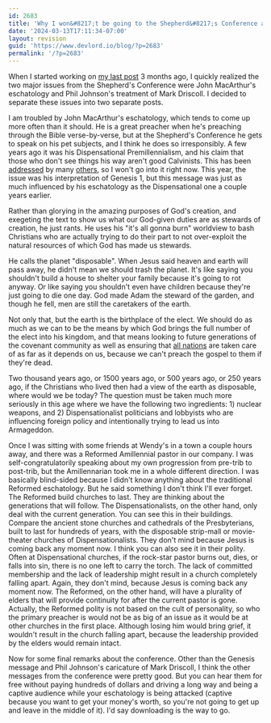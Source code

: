 ```yaml
---
id: 2683
title: 'Why I won&#8217;t be going to the Shepherd&#8217;s Conference any time soon, Part 2: John MacArthur'
date: '2024-03-13T17:11:34-07:00'
layout: revision
guid: 'https://www.devlord.io/blog/?p=2683'
permalink: '/?p=2683'
---
```


When I started working on <a href="https://www.devlord.io/blog/2009/06/30/why-i-wont-be-going-to-the-shepherds-conference-anytime-soon-part-1-phil-johnson/">my last post</a> 3 months ago, I quickly realized the two major issues from the Shepherd's Conference were John MacArthur's eschatology and Phil Johnson's treatment of Mark Driscoll. I decided to separate these issues into two separate posts.

I am troubled by John MacArthur's eschatology, which tends to come up more often than it should. He is a great preacher when he's preaching through the Bible verse-by-verse, but at the Shepherd's Conference he gets to speak on his pet subjects, and I think he does so irresponsibly. A few years ago it was his Dispensational Premillennialism, and his claim that those who don't see things his way aren't good Calvinists. This has been <a href="http://kimriddlebarger.squarespace.com/the-latest-post/2007/3/13/why-john-macarthur-is-not-reformed.html#comment723422">addressed</a> by many <a href="http://apologus.wordpress.com/2007/06/27/every-self-professed-calvinist-should-be-what%22/">others</a>, so I won't go into it right now. This year, the issue was his interpretation of Genesis 1, but this message was just as much influenced by his eschatology as the Dispensational one a couple years earlier.

Rather than glorying in the amazing purposes of God's creation, and exegeting the text to show us what our God-given duties are as stewards of creation, he just rants. He uses his "it's all gonna burn" worldview to bash Christians who are actually trying to do their part to not over-exploit the natural resources of which God has made us stewards.

He calls the planet "disposable". When Jesus said heaven and earth will pass away, he didn't mean we should trash the planet. It's like saying you shouldn't build a house to shelter your family because it's going to rot anyway. Or like saying you shouldn't even have children because they're just going to die one day. God made Adam the steward of the garden, and though he fell, men are still the caretakers of the earth.

Not only that, but the earth is the birthplace of the elect. We should do as much as we can to be the means by which God brings the full number of the elect into his kingdom, and that means looking to future generations of the covenant community as well as ensuring that <a href="http://www.gnpcb.org/esv/search/?q=Matthew+28%3A16-20">all nations</a> are taken care of as far as it depends on us, because we can't preach the gospel to them if they're dead.

Two thousand years ago, or 1500 years ago, or 500 years ago, or 250 years ago, if the Christians who lived then had a view of the earth as disposable, where would we be today? The question must be taken much more seriously in this age where we have the following two ingredients: 1) nuclear weapons, and 2) Dispensationalist politicians and lobbyists who are influencing foreign policy and intentionally trying to lead us into Armageddon.

Once I was sitting with some friends at Wendy's in a town a couple hours away, and there was a Reformed Amillennial pastor in our company. I was self-congratulatorily speaking about my own progression from pre-trib to post-trib, but the Amillennarian took me in a whole different direction. I was basically blind-sided because I didn't know anything about the traditional Reformed eschatology. But he said something I don't think I'll ever forget. The Reformed build churches to last. They are thinking about the generations that will follow. The Dispensationalists, on the other hand, only deal with the current generation. You can see this in their buildings. Compare the ancient stone churches and cathedrals of the Presbyterians, built to last for hundreds of years, with the disposable strip-mall or movie-theater churches of Dispensationalists. They don't mind because Jesus is coming back any moment now. I think you can also see it in their polity. Often at Dispensational churches, if the rock-star pastor burns out, dies, or falls into sin, there is no one left to carry the torch. The lack of committed membership and the lack of leadership might result in a church completely falling apart. Again, they don't mind, because Jesus is coming back any moment now. The Reformed, on the other hand, will have a plurality of elders that will provide continuity for after the current pastor is gone. Actually, the Reformed polity is not based on the cult of personality, so who the primary preacher is would not be as big of an issue as it would be at other churches in the first place. Although losing him would bring grief, it wouldn't result in the church falling apart, because the leadership provided by the elders would remain intact.

Now for some final remarks about the conference. Other than the Genesis message and Phil Johnson's caricature of Mark Driscoll, I think the other messages from the conference were pretty good. But you can hear them for free without paying hundreds of dollars and driving a long way and being a captive audience while your eschatology is being attacked (captive because you want to get your money's worth, so you're not going to get up and leave in the middle of it). I'd say downloading is the way to go.
<div class="blogger-post-footer"></div>